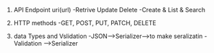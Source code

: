 1. API Endpoint uri(url)
  -Retrive Update Delete
  -Create & List & Search

 2. HTTP methods
  -GET, POST, PUT, PATCH, DELETE

3. data Types and Vslidation
  -JSON-->Serializer-->to make seralizatin
  -Validation -->Serializer
